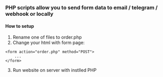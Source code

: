### PHP scripts allow you to send form data to email / telegram / webhook or locally


#### How to setup

1. Rename one of files to order.php
2. Change your html with form page:

```
<form action="order.php" method="POST">
    ...
</form>
```
3. Run website on server with instlled PHP